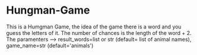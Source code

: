 # Hungman-Game
This is a Humgman Game, the idea of the game there is a word and you guess the letters of it.
The number of chances is the length of the word + 2.
The paramenters -->
    result_words=list or str (default= list of animal names),
    game_name=str (default='animals')
